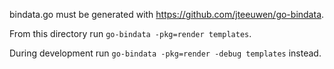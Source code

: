bindata.go must be generated with https://github.com/jteeuwen/go-bindata.

From this directory run `go-bindata -pkg=render templates`.

During development run `go-bindata -pkg=render -debug templates` instead.